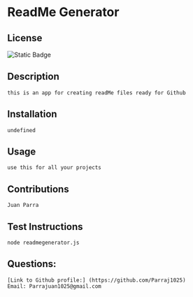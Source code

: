 # ReadMe Generator

## License
  ![Static Badge](https://img.shields.io/badge/License-MIT-blue)

## Description
    this is an app for creating readMe files ready for Github
    
## Installation
    undefined
    
## Usage
    use this for all your projects
    
## Contributions 
    Juan Parra
    
## Test Instructions
    node readmegenerator.js
## Questions:
    [Link to Github profile:] (https://github.com/Parraj1025)
    Email: Parrajuan1025@gmail.com